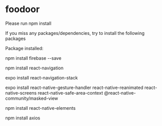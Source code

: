 # foodoor

Please run npm install


If you miss any packages/dependencies, try to install the following packages 

Package installed:

npm install firebase --save

npm install react-navigation

expo install react-navigation-stack

expo install react-native-gesture-handler react-native-reanimated react-native-screens react-native-safe-area-context @react-native-community/masked-view

npm install react-native-elements

npm install axios


